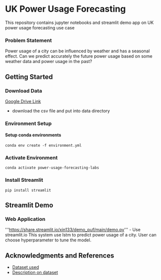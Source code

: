 # UK Power Usage Forecasting
This repository contains jupyter notebooks and streamlit demo app on UK power usage forecasting use case 

### Problem Statement
Power usage of a city can be influenced by weather and has a seasonal effect. Can we predict accurately the future power usage based on some weather data and power usage in the past?


## Getting Started
### Download Data
[Google Drive Link](https://drive.google.com/file/d/152qwa-oTBSXTXHZGJnxmJQ_BQLpQIccr/view?usp=sharing)
- download the csv file and put into data directory

### Environment Setup
#### Setup conda environments
```
conda env create -f environment.yml
```
### Activate Environment
```
conda activate power-usage-forecasting-labs
```
### Install Streamlit
```
pip install streamlit
```

## Streamlit Demo
### Web Application
'''https://share.streamlit.io/xin133/demo_puf/main/demo.py''' - Use streamlit.io 
This system use lstm to predict power usage of a city. User can choose hyperparameter to tune the model.



## Acknowledgments and References
* [Dataset used](https://www.kaggle.com/jeanmidev/smart-meters-in-london)
* [Description on dataset](https://medium.com/@boitemailjeanmid/smart-meters-in-london-part1-description-and-first-insights-jean-michel-d-db97af2de71b)
